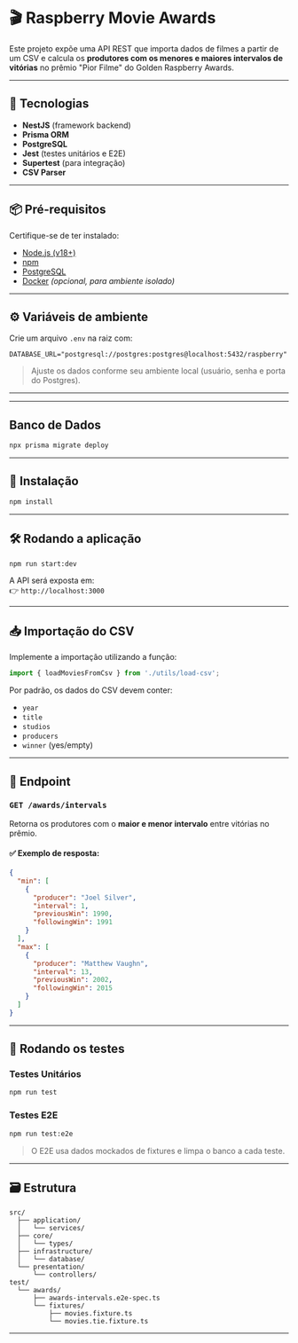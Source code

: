 # 🎬 Raspberry Movie Awards

Este projeto expõe uma API REST que importa dados de filmes a partir de um CSV e calcula os **produtores com os menores e maiores intervalos de vitórias** no prêmio "Pior Filme" do Golden Raspberry Awards.

---

## 🚀 Tecnologias

- **NestJS** (framework backend)
- **Prisma ORM**
- **PostgreSQL**
- **Jest** (testes unitários e E2E)
- **Supertest** (para integração)
- **CSV Parser**

---

## 📦 Pré-requisitos

Certifique-se de ter instalado:

- [Node.js (v18+)](https://nodejs.org/)
- [npm](https://www.npmjs.com/)
- [PostgreSQL](https://www.postgresql.org/)
- [Docker](https://www.docker.com/) *(opcional, para ambiente isolado)*

---

## ⚙️ Variáveis de ambiente

Crie um arquivo `.env` na raiz com:

```
DATABASE_URL="postgresql://postgres:postgres@localhost:5432/raspberry"
```

> Ajuste os dados conforme seu ambiente local (usuário, senha e porta do Postgres).

---

---

## Banco de Dados

```bash
npx prisma migrate deploy
```

---

## 🧱 Instalação

```bash
npm install
```

---

## 🛠️ Rodando a aplicação

```bash
npm run start:dev
```

A API será exposta em:  
👉 `http://localhost:3000`

---

## 📥 Importação do CSV

Implemente a importação utilizando a função:

```ts
import { loadMoviesFromCsv } from './utils/load-csv';
```

Por padrão, os dados do CSV devem conter:

- `year`
- `title`
- `studios`
- `producers`
- `winner` (yes/empty)

---

## 📡 Endpoint

### `GET /awards/intervals`

Retorna os produtores com o **maior e menor intervalo** entre vitórias no prêmio.

#### ✅ Exemplo de resposta:

```json
{
  "min": [
    {
      "producer": "Joel Silver",
      "interval": 1,
      "previousWin": 1990,
      "followingWin": 1991
    }
  ],
  "max": [
    {
      "producer": "Matthew Vaughn",
      "interval": 13,
      "previousWin": 2002,
      "followingWin": 2015
    }
  ]
}
```

---

## 🧪 Rodando os testes

### Testes Unitários

```bash
npm run test
```

### Testes E2E

```bash
npm run test:e2e
```

> O E2E usa dados mockados de fixtures e limpa o banco a cada teste.

---

## 🗃️ Estrutura

```
src/
  ├── application/
  │   └── services/
  ├── core/
  │   └── types/
  ├── infrastructure/
  │   └── database/
  └── presentation/
      └── controllers/
test/
  └── awards/
      ├── awards-intervals.e2e-spec.ts
      └── fixtures/
          ├── movies.fixture.ts
          └── movies.tie.fixture.ts
```

---
